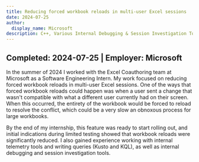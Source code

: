 ```yaml
---
title: Reducing forced workbook reloads in multi-user Excel sessions
date: 2024-07-25
author: 
  display_name: Microsoft
description: C++, Various Internal Debugging & Session Investigation Tools
---
```

Completed: 2024-07-25 | Employer: Microsoft
---

In the summer of 2024 I worked with the Excel Coauthoring team at Microsoft as a Software Engineering Intern.
My work focused on reducing forced workbook reloads in multi-user Excel sessions. One of the ways that
forced workbook reloads could happen was when a user sent a change that wasn't compatible with what
a different user currently had on their screen. When this occurred, the entirety of the workbook would
be forced to reload to resolve the conflict, which could be a very slow an obnoxous process for large workbooks.

By the end of my internship, this feature was ready to start rolling out, and initial indications during limited
testing showed that workbook reloads were significantly reduced. I also gained experience working with internal
telemetry tools and writing queries (Kusto and KQL), as well as internal debugging and session investigation tools.
